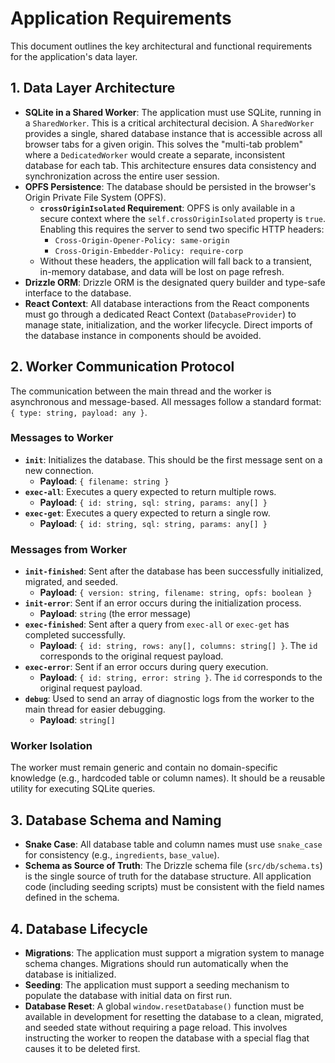 # Application Requirements

This document outlines the key architectural and functional requirements for the application's data layer.

## 1. Data Layer Architecture

- **SQLite in a Shared Worker**: The application must use SQLite, running in a `SharedWorker`. This is a critical architectural decision. A `SharedWorker` provides a single, shared database instance that is accessible across all browser tabs for a given origin. This solves the "multi-tab problem" where a `DedicatedWorker` would create a separate, inconsistent database for each tab. This architecture ensures data consistency and synchronization across the entire user session.
- **OPFS Persistence**: The database should be persisted in the browser's Origin Private File System (OPFS).
  - **`crossOriginIsolated` Requirement**: OPFS is only available in a secure context where the `self.crossOriginIsolated` property is `true`. Enabling this requires the server to send two specific HTTP headers:
    - `Cross-Origin-Opener-Policy: same-origin`
    - `Cross-Origin-Embedder-Policy: require-corp`
  - Without these headers, the application will fall back to a transient, in-memory database, and data will be lost on page refresh.
- **Drizzle ORM**: Drizzle ORM is the designated query builder and type-safe interface to the database.
- **React Context**: All database interactions from the React components must go through a dedicated React Context (`DatabaseProvider`) to manage state, initialization, and the worker lifecycle. Direct imports of the database instance in components should be avoided.

## 2. Worker Communication Protocol

The communication between the main thread and the worker is asynchronous and message-based. All messages follow a standard format: `{ type: string, payload: any }`.

### Messages to Worker

- **`init`**: Initializes the database. This should be the first message sent on a new connection.
  - **Payload**: `{ filename: string }`
- **`exec-all`**: Executes a query expected to return multiple rows.
  - **Payload**: `{ id: string, sql: string, params: any[] }`
- **`exec-get`**: Executes a query expected to return a single row.
  - **Payload**: `{ id: string, sql: string, params: any[] }`

### Messages from Worker

- **`init-finished`**: Sent after the database has been successfully initialized, migrated, and seeded.
  - **Payload**: `{ version: string, filename: string, opfs: boolean }`
- **`init-error`**: Sent if an error occurs during the initialization process.
  - **Payload**: `string` (the error message)
- **`exec-finished`**: Sent after a query from `exec-all` or `exec-get` has completed successfully.
  - **Payload**: `{ id: string, rows: any[], columns: string[] }`. The `id` corresponds to the original request payload.
- **`exec-error`**: Sent if an error occurs during query execution.
  - **Payload**: `{ id: string, error: string }`. The `id` corresponds to the original request payload.
- **`debug`**: Used to send an array of diagnostic logs from the worker to the main thread for easier debugging.
  - **Payload**: `string[]`

### Worker Isolation

The worker must remain generic and contain no domain-specific knowledge (e.g., hardcoded table or column names). It should be a reusable utility for executing SQLite queries.

## 3. Database Schema and Naming

- **Snake Case**: All database table and column names must use `snake_case` for consistency (e.g., `ingredients`, `base_value`).
- **Schema as Source of Truth**: The Drizzle schema file (`src/db/schema.ts`) is the single source of truth for the database structure. All application code (including seeding scripts) must be consistent with the field names defined in the schema.

## 4. Database Lifecycle

- **Migrations**: The application must support a migration system to manage schema changes. Migrations should run automatically when the database is initialized.
- **Seeding**: The application must support a seeding mechanism to populate the database with initial data on first run.
- **Database Reset**: A global `window.resetDatabase()` function must be available in development for resetting the database to a clean, migrated, and seeded state without requiring a page reload. This involves instructing the worker to reopen the database with a special flag that causes it to be deleted first.
